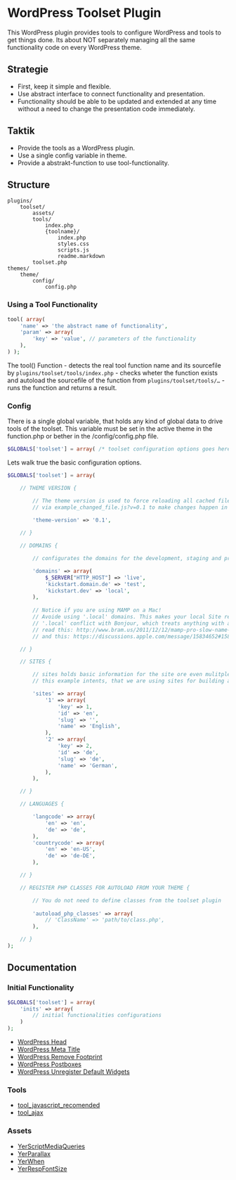 WordPress Toolset Plugin
===============

This WordPress plugin provides tools to configure WordPress and tools to get things done.
Its about NOT separately managing all the same functionality code on every WordPress theme. 

Strategie
---------------
- First, keep it simple and flexible.
- Use abstract interface to connect functionality and presentation.
- Functionality should be able to be updated and extended at any time without a need to change the presentation code immediately.

Taktik
---------------
- Provide the tools as a WordPress plugin.
- Use a single config variable in theme.
- Provide a abstrakt-function to use tool-functionality.

Structure
---------------

	plugins/
		toolset/
			assets/
			tools/
				index.php
				{toolname}/
					index.php
					styles.css
					scripts.js
					readme.markdown
		 	toolset.php
	themes/
		theme/
			config/
				config.php
	
### Using a Tool Functionality

````php
tool( array(
	'name' => 'the abstract name of functionality',
	'param' => array(
		'key' => 'value', // parameters of the functionality
	),
) );
````
The tool() Function
	- detects the real tool function name and its sourcefile by <code>plugins/toolset/tools/index.php</code> 
	- checks wheter the function exists and autoload the sourcefile of the function from <code>plugins/toolset/tools/…</code> 
	- runs the function and returns a result.

### Config

There is a single global variable, that holds any kind of global data to drive tools of the toolset. This variable must be set in the active theme in the function.php or bether in the /config/config.php file.

````php
$GLOBALS['toolset'] = array( /* toolset configuration options goes here */ );
````

Lets walk true the basic configuration options.

````php
$GLOBALS['toolset'] = array(

	// THEME VERSION {

		// The theme version is used to force reloading all cached files of a theme
		// via example_changed_file.js?v=0.1 to make changes happen in a browser.
		
		'theme-version' => '0.1',

	// }

	// DOMAINS {

		// configurates the domains for the development, staging and production server

		'domains' => array(
			$_SERVER["HTTP_HOST"] => 'live',
			'kickstart.domain.de' => 'test',
			'kickstart.dev' => 'local',
		),
		
		// Notice if you are using MAMP on a Mac!
		// Avoide using '.local' domains. This makes your local Site realy slow because
		// '.local' conflict with Bonjour, which treats anything with a '.local' TLD as a Bonjour server.
		// read this: http://www.bram.us/2011/12/12/mamp-pro-slow-name-resolving-with-local-vhosts-in-lion-fix/
		// and this: https://discussions.apple.com/message/15834652#15834652.

	// }

	// SITES {

		// sites holds basic information for the site ore even mulitple sites on a WordPress multisite installation
		// this example intents, that we are using sites for building a multilanguage website

		'sites' => array(
			'1' => array(
				'key' => 1,
				'id' => 'en',
				'slug' => '',
				'name' => 'English',
			),
			'2' => array(
				'key' => 2,
				'id' => 'de',
				'slug' => 'de',
				'name' => 'German',
			),
		),

	// }

	// LANGUAGES {

		'langcode' => array(
			'en' => 'en',
			'de' => 'de',
		),
		'countrycode' => array(
			'en' => 'en-US',
			'de' => 'de-DE',
		),

	// }

	// REGISTER PHP CLASSES FOR AUTOLOAD FROM YOUR THEME {

		// You do not need to define classes from the toolset plugin
		
		'autoload_php_classes' => array(
			// 'ClassName' => 'path/to/class.php',
		),

	// }
);
````

Documentation
---------------

### Initial Functionality

````php
$GLOBALS['toolset'] = array(
	'inits' => array(
		// initial functionalities configurations
	)
);
````

* [WordPress Head](docs/tool_wp_head.markdown)
* [WordPress Meta Title](docs/tool_meta_title.markdown)
* [WordPress Remove Footprint](docs/tool_remove_wp_footprint.markdown)
* [WordPress Postboxes](tools/tool_postboxes/readme.markdown)
* [WordPress Unregister Default Widgets](tools/tool_widgets_unregister_defaults/readme.markdown)

### Tools

* [tool_javascript_recomended](tools/tool_javascript_recomended/readme.markdown)
* [tool_ajax](tools/tool_ajax/readme.markdown)

### Assets

* [YerScriptMediaQueries](docs/yerscriptmediaqueries.markdown)
* [YerParallax](docs/yerparallax.markdown)
* [YerWhen](docs/yerwhen.markdown)
* [YerRespFontSize](docs/yerrespfontsize.markdown)


